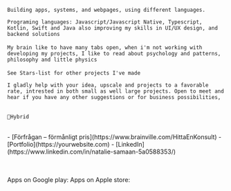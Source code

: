 
`Building apps, systems, and webpages, using different languages.`

`Programing languages:
Javascript/Javascript Native, Typescript, Kotlin, Swift and Java also improving my skills in UI/UX design, and backend solutions`
<br>
<br>
`My brain like to have many tabs open, when i'm not working with developing my projects, I like to read about psychology and patterns, philosophy and little physics`
<br>
<br>
`See Stars-list for other projects I've made`<br>

`I gladly help with your idea, upscale and projects to a favorable rate, intrested in both small as well large projects. Open to meet and hear if you have any other suggestions or for business possibilities,`
<br>
<br>

`📍Hybrid`

<br>
- [Förfrågan – förmånligt pris](https://www.brainville.com/HittaEnKonsult)
- [Portfolio](https://yourwebsite.com)
- [LinkedIn](https://www.linkedin.com/in/natalie-samaan-5a0588353/)

<br>
<br>
<br>

Apps on Google play: Apps on Apple store:




<!---
ns-develops/ns-develops is a ✨ special ✨ repository because its `README.md` (this file) appears on your GitHub profile.
You can click the Preview link to take a look at your changes. 
- 👀 I’m interested in crud operations, systems, web development, building apps and new stuff!
➡▸ Published . . .<br>
[<img src="https://github.com/user-attachments/assets/b5321de8-5558-4b4a-b540-819dd002a404" width="20">]([https://yourwebsite.com)
- 📫 How to reach me test.tt9061030@gmail.com
[![Brainville Logo](https://www.brainville.com/favicon.ico)](https://www.brainville.com/HittaEnKonsult) 
`<p style="font-size:20px;"> <strong>Building apps, systems, and do webpages, using different languages such as Javascript/Native, Typescript, Kotlin, Swift, UI/UX design,and backend solutions </strong></p>`

